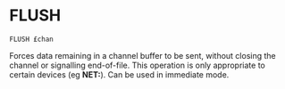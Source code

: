 # FLUSH

`FLUSH £chan`

Forces data remaining in a channel buffer to be sent, without closing the channel or signalling end-of-file. This operation is only appropriate to certain devices (eg **NET:**). Can be used in immediate mode.
